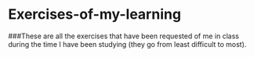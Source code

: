 # Exercises-of-my-learning
###These are all the exercises that have been requested of me in class during the time I have been studying (they go from least difficult to most).
